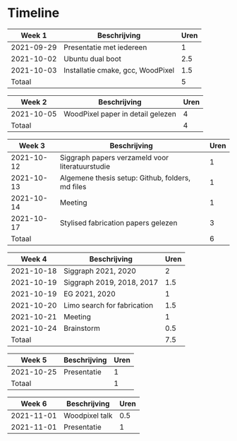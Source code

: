 # Timeline

| Week 1     | Beschrijving                      | Uren |
| ---------- | --------------------------------- | ---- |
| 2021-09-29 | Presentatie met iedereen          | 1    |
| 2021-10-02 | Ubuntu dual boot                  | 2.5  |
| 2021-10-03 | Installatie cmake, gcc, WoodPixel | 1.5  |
| Totaal     |                                   | 5    |

| Week 2     | Beschrijving                      | Uren |
| ---------- | --------------------------------- | ---- |
| 2021-10-05 | WoodPixel paper in detail gelezen | 4    |
| Totaal     |                                   | 4    |

| Week 3     | Beschrijving                                     | Uren |
| ---------- | ------------------------------------------------ | ---- |
| 2021-10-12 | Siggraph papers verzameld voor literatuurstudie  | 1    |
| 2021-10-13 | Algemene thesis setup: Github, folders, md files | 1    |
| 2021-10-14 | Meeting                                          | 1    |
| 2021-10-17 | Stylised fabrication papers gelezen              | 3    |
| Totaal     |                                                  | 6    |

| Week 4     | Beschrijving                | Uren |
| ---------- | --------------------------- | ---- |
| 2021-10-18 | Siggraph 2021, 2020         | 2    |
| 2021-10-19 | Siggraph 2019, 2018, 2017   | 1.5  |
| 2021-10-19 | EG 2021, 2020               | 1    |
| 2021-10-20 | Limo search for fabrication | 1.5  |
| 2021-10-21 | Meeting                     | 1    |
| 2021-10-24 | Brainstorm                  | 0.5  |
| Totaal     |                             | 7.5  | 

| Week 5     | Beschrijving | Uren |
| ---------- | ------------ | ---- |
| 2021-10-25 | Presentatie  | 1    |
| Totaal     |              | 1    |  

| Week 6     | Beschrijving   | Uren |
| ---------- | -------------- | ---- |
| 2021-11-01 | Woodpixel talk | 0.5  |
| 2021-11-01 | Presentatie    | 1    | 
